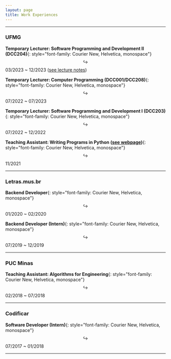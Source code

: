 ```yaml
---
layout: page
title: Work Experiences
---
```


---

### UFMG

**Temporary Lecturer: Software Programming and Development II (DCC204)**{: style="font-family: Courier New, Helvetica, monospace"}  
$$ \hookrightarrow $$ 03/2023 ~ 12/2023 ([see lecture notes](https://github.com/luigidcsoares/teaching-dcc204-pds2))  

**Temporary Lecturer: Computer Programming (DCC001/DCC208)**{: style="font-family: Courier New, Helvetica, monospace"}  
$$ \hookrightarrow $$ 07/2022 ~ 07/2023

**Temporary Lecturer: Software Programming and Development I (DCC203)**{: style="font-family: Courier New, Helvetica, monospace"}  
$$ \hookrightarrow $$ 07/2022 ~ 12/2022  

**Teaching Assistant: Writing Programs in Python ([see webpage](http://curso-python.dcc.ufmg.br/))**{: style="font-family: Courier New, Helvetica, monospace"}  
$$ \hookrightarrow $$ 11/2021

---

### Letras.mus.br

**Backend Developer**{: style="font-family: Courier New, Helvetica, monospace"}  
$$ \hookrightarrow $$ 01/2020 ~ 02/2020  

**Backend Developer (Intern)**{: style="font-family: Courier New, Helvetica, monospace"}  
$$ \hookrightarrow $$ 07/2019 ~ 12/2019  

---

### PUC Minas

**Teaching Assistant: Algorithms for Engineering**{: style="font-family: Courier New, Helvetica, monospace"}  
$$ \hookrightarrow $$ 02/2018 ~ 07/2018  

---

### Codificar

**Software Developer (Intern)**{: style="font-family: Courier New, Helvetica, monospace"}  
$$ \hookrightarrow $$ 07/2017 ~ 01/2018  

---
